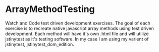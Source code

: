 # ArrayMethodTesting
Watch and Code test driven development exercises.  The goal of each exercise is to recreate native javascript array methods using test driven development.  Each method will have it's own .html file and will utilize jstinytest as it's testing software.  In my case I am using my varient of jstinytest, jstinytest_dom_edition.
